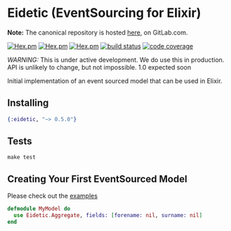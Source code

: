 # Eidetic (EventSourcing for Elixir)

**Note:** The canonical repository is hosted [here](https://gitlab.com/gt8/open-source/elixir/eidetic), on GitLab.com.

[![Hex.pm](https://img.shields.io/hexpm/v/eidetic.svg)](https://hex.pm/packages/eidetic)
[![Hex.pm](https://img.shields.io/hexpm/l/eidetic.svg)](https://hex.pm/packages/eidetic)
[![Hex.pm](https://img.shields.io/hexpm/dw/eidetic.svg)](https://hex.pm/packages/eidetic)
[![build status](https://gitlab.com/gt8/open-source/elixir/eidetic/badges/master/pipeline.svg)](https://gitlab.com/gt8/open-source/elixir/eidetic/commits/master)
[![code coverage](https://gitlab.com/gt8/open-source/elixir/eidetic/badges/master/coverage.svg)](https://gitlab.com/gt8/open-source/elixir/eidetic/commits/master)


*WARNING:* This is under active development. We do use this in production. API is unlikely to change, but not impossible. 1.0 expected soon

Initial implementation of an event sourced model that can be used in Elixir.

## Installing

```elixir
{:eidetic, "~> 0.5.0"}
```

## Tests

```shell
make test
```

## Creating Your First EventSourced Model

Please check out the [examples](/examples)

```elixir
defmodule MyModel do
  use Eidetic.Aggregate, fields: [forename: nil, surname: nil]
end
```
